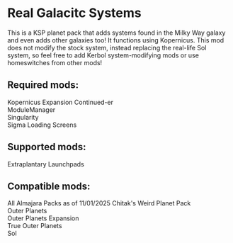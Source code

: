 # Real Galacitc Systems

This is a KSP planet pack that adds systems found in the Milky Way galaxy and even adds other galaxies too! It functions using Kopernicus. This mod does not modify the stock system, instead replacing the real-life Sol system, so feel free to add Kerbol system-modifying mods or use homeswitches from other mods! <br>

<h2>Required mods:</h2>
Kopernicus Expansion Continued-er <br>
ModuleManager <br>
Singularity <br>
Sigma Loading Screens <br>

<h2>Supported mods:</h2>
Extraplantary Launchpads <br>

<h2>Compatible mods:</h2>
All Almajara Packs as of 11/01/2025
Chitak's Weird Planet Pack <br>
Outer Planets <br>
Outer Planets Expansion <br>
True Outer Planets <br>
Sol <br>